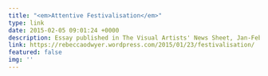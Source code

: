 ```yaml
---
title: "<em>Attentive Festivalisation</em>"
type: link
date: 2015-02-05 09:01:24 +0000
description: Essay published in The Visual Artists' News Sheet, Jan-Feb 2015
link: https://rebeccaodwyer.wordpress.com/2015/01/23/festivalisation/
featured: false
img: ''
---
```


